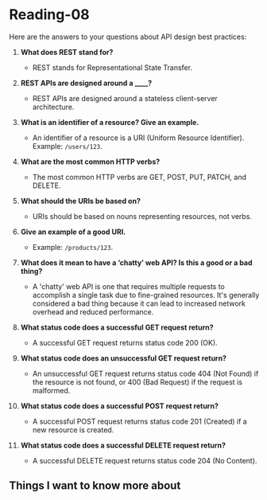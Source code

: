 # Reading-08 #

Here are the answers to your questions about API design best practices:

1. **What does REST stand for?**
   - REST stands for Representational State Transfer.

2. **REST APIs are designed around a ____?**
   - REST APIs are designed around a stateless client-server architecture.

3. **What is an identifier of a resource? Give an example.**
   - An identifier of a resource is a URI (Uniform Resource Identifier). Example: `/users/123`.

4. **What are the most common HTTP verbs?**
   - The most common HTTP verbs are GET, POST, PUT, PATCH, and DELETE.

5. **What should the URIs be based on?**
   - URIs should be based on nouns representing resources, not verbs.

6. **Give an example of a good URI.**
   - Example: `/products/123`.

7. **What does it mean to have a ‘chatty’ web API? Is this a good or a bad thing?**
   - A 'chatty' web API is one that requires multiple requests to accomplish a single task due to fine-grained resources. It's generally considered a bad thing because it can lead to increased network overhead and reduced performance.

8. **What status code does a successful GET request return?**
   - A successful GET request returns status code 200 (OK).

9. **What status code does an unsuccessful GET request return?**
   - An unsuccessful GET request returns status code 404 (Not Found) if the resource is not found, or 400 (Bad Request) if the request is malformed.

10. **What status code does a successful POST request return?**
    - A successful POST request returns status code 201 (Created) if a new resource is created.

11. **What status code does a successful DELETE request return?**
    - A successful DELETE request returns status code 204 (No Content).

## Things I want to know more about ##